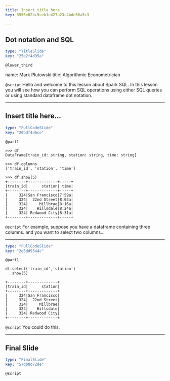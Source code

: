 ```yaml
---
title: Insert title here
key: 3556e62bc5ceb1e427a23c4bde60a5c3

---
```

## Dot notation and SQL

```yaml
type: "TitleSlide"
key: "25e2f4d95a"
```

`@lower_third`

name: Mark Plutowski
title: Algorithmic Econometrician


`@script`
Hello and welcome to this lesson about Spark SQL. In this lesson you will see how you can perform SQL operations using either SQL queries or using standard dataframe dot notation.


---
## Insert title here...

```yaml
type: "FullCodeSlide"
key: "26bdf4d6ce"
```

`@part1`
```
>>> df
DataFrame[train_id: string, station: string, time: string]
```

```
>>> df.columns
['train_id', 'station', 'time']
```


```
>>> df.show(5)
+--------+-------------+-----+
|train_id|      station| time|
+--------+-------------+-----+
|     324|San Francisco|7:59a|
|     324|  22nd Street|8:03a|
|     324|     Millbrae|8:16a|
|     324|    Hillsdale|8:24a|
|     324| Redwood City|8:31a|
+--------+-------------+-----+
```


`@script`
For example, suppose you have a dataframe containing three columns. and you want to select two columns...


---


```yaml
type: "FullCodeSlide"
key: "2e5dd9344c"
```

`@part1`
```
df.select('train_id','station')
  .show(5)

+--------+-------------+
|train_id|      station|
+--------+-------------+
|     324|San Francisco|
|     324|  22nd Street|
|     324|     Millbrae|
|     324|    Hillsdale|
|     324| Redwood City|
+--------+-------------+
```


`@script`
You could do this.


---
## Final Slide

```yaml
type: "FinalSlide"
key: "57db0d72de"
```

`@script`


